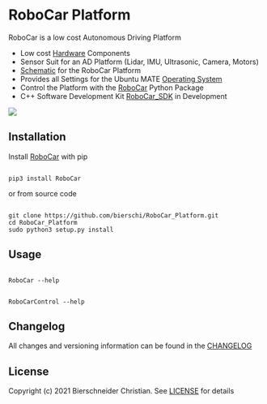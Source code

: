 # RoboCar Platform
RoboCar is a low cost Autonomous Driving Platform

- Low cost [Hardware](https://github.com/bierschi/RoboCar_Platform/tree/main/Hardware) Components
- Sensor Suit for an AD Platform (Lidar, IMU, Ultrasonic, Camera, Motors)  
- [Schematic](https://github.com/bierschi/RoboCar_Platform/tree/main/Schematic) for the RoboCar Platform
- Provides all Settings for the Ubuntu MATE [Operating System](https://github.com/bierschi/RoboCar_Platform/tree/main/OperatingSystem)
- Control the Platform with the [RoboCar](https://github.com/bierschi/RoboCar_Platform/tree/main/RoboCar) Python Package
- C++ Software Development Kit [RoboCar_SDK](https://github.com/bierschi/RoboCar_SDK) in Development

![](Images/robocar_platform.png)

## Installation
Install [RoboCar]() with pip
<pre><code>
pip3 install RoboCar
</code></pre>

or from source code
<pre><code>
git clone https://github.com/bierschi/RoboCar_Platform.git
cd RoboCar_Platform
sudo python3 setup.py install
</code></pre>

## Usage

<pre><code>
RoboCar --help
</code></pre>

<pre><code>
RoboCarControl --help
</code></pre>

## Changelog
All changes and versioning information can be found in the [CHANGELOG](https://github.com/bierschi/RoboCar_Platform/blob/master/CHANGELOG.rst)

## License
Copyright (c) 2021 Bierschneider Christian. See [LICENSE](https://github.com/bierschi/RoboCar_Platform/blob/master/LICENSE)
for details
